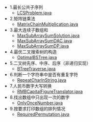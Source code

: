 
- 1.最长公共子序列
    + [LCSProblem.java](./solution/LCSProblem.java)
- 2.矩阵链乘法
    + [MatrixChainMultiplication.java](./solution/MatrixChainMultiplication.java)
- 3.最大连续子数组和
    + [MaxSubArraySumSolution.java](./solution/MaxSubArraySumSolution.java)
    + [MaxSubArraySumDAC.java](./solution/MaxSubArraySumDAC.java)
    + [MaxSubArraySumDP.java](./solution/MaxSubArraySumDP.java)
- 4.最优二叉搜索树的构造
    + [OptimalBSTree.java](./solution/OptimalBSTree.java)
- 5.二叉树先序、中序、后序（非递归实现）
    + [BTreeTraverse.java](./solution/BTreeTraverse.java)
- 6.判断一个字符串中是否有重复字符
    + [RepeatCharInString.java](./solution/RepeatCharInString.java)
- 7.人民币数字大写转换
    + [RMBCapitalFigureTranslator.java](./solution/RMBCapitalFigureTranslator.java)
- 8.找出数组中只出现一次的数字
    + [OnlyOnceNumber.java](./solution/OnlyOnceNumber.java)
- 9.按要求打印数组的排列情况
    + [RequiredPermutation.java](./solution/RequiredPermutation.java)